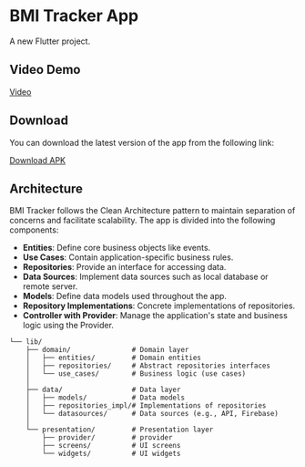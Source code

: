 # BMI Tracker App

A new Flutter project.

## Video Demo

[Video](https://github.com/abdalla-hassanin/BMI-Tracker-App/blob/master/Bmiapp-1.mp4)


## Download

You can download the latest version of the app from the following link:

[Download APK](https://github.com/abdalla-hassanin/BMI-Tracker-App/blob/master/app-release.apk)


## Architecture
BMI Tracker follows the Clean Architecture pattern to maintain separation of concerns and facilitate scalability. The app is divided into the following components:
- **Entities**: Define core business objects like events.
- **Use Cases**: Contain application-specific business rules.
- **Repositories**: Provide an interface for accessing data.
- **Data Sources**: Implement data sources such as local database or remote server.
- **Models**: Define data models used throughout the app.
- **Repository Implementations**: Concrete implementations of repositories.
- **Controller with Provider**: Manage the application's state and business logic using the Provider.

```
└── lib/
    ├── domain/               # Domain layer
    │   ├── entities/         # Domain entities
    │   ├── repositories/     # Abstract repositories interfaces
    │   └── use_cases/        # Business logic (use cases)
    │
    ├── data/                 # Data layer
    │   ├── models/           # Data models
    │   ├── repositories_impl/# Implementations of repositories
    │   └── datasources/      # Data sources (e.g., API, Firebase)
    │
    └── presentation/         # Presentation layer
        ├── provider/         # provider
        ├── screens/          # UI screens
        └── widgets/          # UI widgets
```
  
